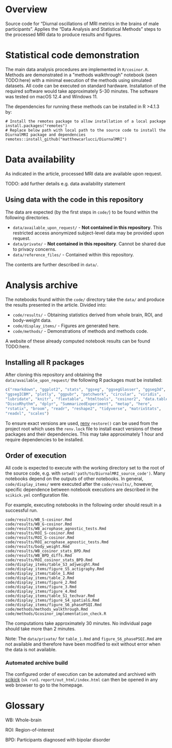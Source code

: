 # Overview

Source code for “Diurnal oscillations of MRI metrics in the brains of male participants”. Applies the “Data Analysis and Statistical Methods” steps to the processed MRI data to produce results and figures. 

# Statistical code demonstration

The main data analysis procedures are implemented in `R/cosinor.R`. Methods are demonstrated in a "methods walkthrough" notebook (seen TODO:here) with a minimal execution of the methods using simulated datasets. All code can be executed on standard hardware. Installation of the required software would take approximately 5-30 minutes. The software was tested on macOS 12.4 and Windows 11. 

The dependencies for running these methods can be installed in R >4.1.3 by:

```
# Install the remotes package to allow installation of a local package
install.packages("remotes")
# Replace below path with local path to the source code to install the DiurnalMRI package and dependencies
remotes::install_github("matthewcarlucci/DiurnalMRI")
```

# Data availability

As indicated in the article, processed MRI data are available upon request. 

TODO: add further details e.g. data availability statement

## Using data with the code in this repository

The data are expected (by the first steps in `code/`) to be found within the following directories.

- `data/available_upon_request/` - **Not contained in this repository**. This restricted access anonymized subject-level data may be provided upon request.
- `data/private/` - **Not contained in this repository**. Cannot be shared due to privacy concerns.
- `data/reference_files/` - Contained within this repository.

The contents are further described in `data/`.

# Analysis archive

The notebooks found within the `code/` directory take the `data/` and produce the results presented in the article. Divided into:

- `code/results/` - Obtaining statistics derived from whole brain, ROI, and body-weight data.
- `code/display_items/` - Figures are generated here.
- `code/methods/` - Demonstrations of methods and methods code.

A website of these already computed notebook results can be found TODO:here.

## Installing all R packages

After cloning this repository and obtaining the `data/available_upon_request/` the following R packages must be installed:

```r
c("rmarkdown", "ggplot2", "stats", "ggseg", "ggsegGlasser", "ggseg3d", 
"ggsegICBM", "plotly", "ggpubr", "patchwork", "circular", "viridis", 
"lubridate", "knitr", "flextable", "htmltools", "cosinor2", "data.table", 
"DiscoRhythm", "dplyr", "SummarizedExperiment", "metap", "here", 
"rstatix", "broom", "readr", "reshape2", "tidyverse", "matrixStats", 
"readxl", "scales")
```

To ensure exact versions are used, [renv](https://rstudio.github.io/renv/index.html) `restore()` can be used from the project root which uses the `renv.lock` file to install exact versions of these packages and their dependencies. This may take approximately 1 hour and require dependencies to be installed.

## Order of execution

All code is expected to execute with the working directory set to the root of the source code, e.g. with `setwd('path/to/DiurnalMRI_source_code')`. Many notebooks depend on the outputs of other notebooks. In general, `code/display_items/` were executed after the `code/results/`, however, specific dependence between notebook executions are described in the `scikick.yml` configuration file. 

For example, executing notebooks in the following order should result in a successful run.

```
code/results/WB_S-cosinor.Rmd
code/results/WB_G-cosinor.Rmd
code/results/WB_acrophase_agnostic_tests.Rmd
code/results/ROI_S-cosinor.Rmd
code/results/ROI_G-cosinor.Rmd
code/results/ROI_acrophase_agnostic_tests.Rmd
code/results/body_weight.Rmd
code/results/WB_cosinor_stats_BPD.Rmd
code/results/WB_BPD_diffs.Rmd
code/results/ROI_cosinor_stats_BPD.Rmd
code/display_items/table_S3_adjweight.Rmd
code/display_items/figure_S5_actigraphy.Rmd
code/display_items/table_1.Rmd
code/display_items/table_2.Rmd
code/display_items/figure_2.Rmd
code/display_items/figure_3.Rmd
code/display_items/figure_4.Rmd
code/display_items/table_S1_techvar.Rmd
code/display_items/figure_S4_spatialG.Rmd
code/display_items/figure_S6_phasePSQI.Rmd
code/methods/methods_walkthrough.Rmd
code/methods/Gcosinor_implementation_check.R
```

The computations take approximately 30 minutes. No individual page should take more than 2 minutes.

Note: The `data/private/` for `table_1.Rmd` and `figure_S6_phasePSQI.Rmd` are not available and therefore have been modified to exit without error when the data is not available.

### Automated archive build

The configured order of execution can be automated and archived with [scikick](https://github.com/matthewcarlucci/scikick) (`sk run`). `report/out_html/index.html` can then be opened in any web browser to go to the homepage.

# Glossary

WB: Whole-brain

ROI: Region-of-interest

BPD: Participants diagnosed with bipolar disorder

